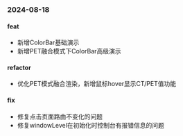 ### 2024-08-18
#### feat
- 新增ColorBar基础演示
- 新增PET融合模式下ColorBar高级演示

#### refactor
- 优化PET模式融合渲染，新增鼠标hover显示CT/PET值功能

#### fix
- 修复点击页面路由不变化的问题
- 修复windowLevel在初始化时控制台有报错信息的问题
